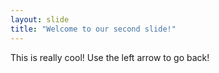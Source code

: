 ```yaml
---
layout: slide
title: "Welcome to our second slide!"
---
```

This is really cool!
Use the left arrow to go back!
